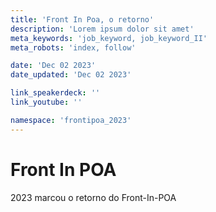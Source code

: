 ```yaml
---
title: 'Front In Poa, o retorno'
description: 'Lorem ipsum dolor sit amet'
meta_keywords: 'job_keyword, job_keyword_II'
meta_robots: 'index, follow'

date: 'Dec 02 2023'
date_updated: 'Dec 02 2023'

link_speakerdeck: ''
link_youtube: ''

namespace: 'frontipoa_2023'
---
```


# Front In POA
2023 marcou o retorno do Front-In-POA
